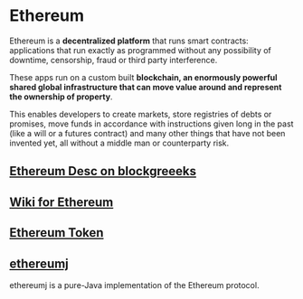 # Ethereum

Ethereum is a  **decentralized platform** that runs smart contracts: applications that run exactly as programmed without any possibility of downtime, censorship, fraud or third party interference.

These apps run on a custom built  **blockchain, an enormously powerful shared global infrastructure that can move value around and represent the ownership of property**. 

This enables developers to create markets, store registries of debts or promises, move funds in accordance with instructions given long in the past (like a will or a futures contract) and many other things that have not been invented yet, all without a middle man or counterparty risk.

## [Ethereum Desc on blockgreeeks](https://blockgeeks.com/guides/what-is-ethereum/)

## [Wiki for Ethereum](https://github.com/ethereum/wiki/wiki)

## [Ethereum Token](https://blockgeeks.com/guides/ethereum-token/)

## [ethereumj](https://github.com/ethereum/ethereumj)

ethereumj is a pure-Java implementation of the Ethereum protocol. 
